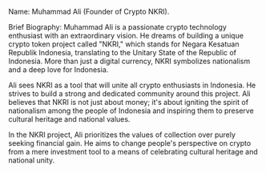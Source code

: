 Name: Muhammad Ali (Founder of Crypto NKRI).

Brief Biography:
Muhammad Ali is a passionate crypto technology enthusiast with an extraordinary vision. He dreams of building a unique crypto token project called "NKRI," which stands for Negara Kesatuan Republik Indonesia, translating to the Unitary State of the Republic of Indonesia. More than just a digital currency, NKRI symbolizes nationalism and a deep love for Indonesia.

Ali sees NKRI as a tool that will unite all crypto enthusiasts in Indonesia. He strives to build a strong and dedicated community around this project. Ali believes that NKRI is not just about money; it's about igniting the spirit of nationalism among the people of Indonesia and inspiring them to preserve cultural heritage and national values.

In the NKRI project, Ali prioritizes the values of collection over purely seeking financial gain. He aims to change people's perspective on crypto from a mere investment tool to a means of celebrating cultural heritage and national unity.
